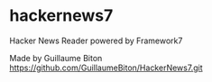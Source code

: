 # hackernews7
Hacker News Reader powered by Framework7

Made by Guillaume Biton 
https://github.com/GuillaumeBiton/HackerNews7.git
